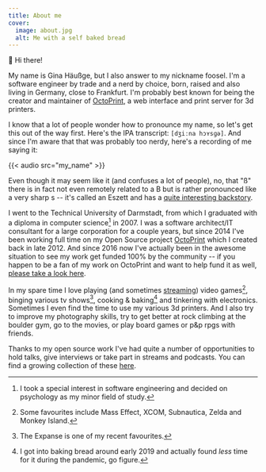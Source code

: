 ```yaml
---
title: About me
cover:
  image: about.jpg
  alt: Me with a self baked bread
---
```


👋 Hi there!

My name is Gina Häußge, but I also answer to my nickname foosel. I'm a software engineer
by trade and a nerd by choice, born, raised and also living in Germany, close to Frankfurt. I'm
probably best known for being the creator and maintainer of [OctoPrint](https://octoprint.org),
a web interface and print server for 3d printers.

I know that a lot of people wonder how to pronounce my name, so let's get this out of the way first. Here's the IPA transcript: `[dʒiːna hɔʏsɡə]`. And since I'm aware that that was probably too nerdy, here's a recording of me saying it:

{{< audio src="my_name" >}}

Even though it may seem like it (and confuses a lot of people), no, that "ß"
there is in fact not even remotely related to a B but is rather pronounced like a very sharp s --
it's called an Eszett and has a [quite interesting backstory](https://en.m.wikipedia.org/wiki/%C3%9F).

I went to the Technical University of Darmstadt, from which I graduated with a diploma in computer
science[^1] in 2007. I was a software architect/IT consultant for a large
corporation for a couple years, but since 2014 I've been working full time on my Open Source project
[OctoPrint](https://octoprint.org) which I created back in late 2012. And since 2016 now I've actually been in
the awesome situation to see my work get funded 100% by the community -- if you happen to be a fan of my work
on OctoPrint and want to help fund it as well, [please take a look here](https://support.octoprint.org).

In my spare time I love playing (and sometimes [streaming](http://twitch.tv/thefoosel)) video
games[^2],
binging various tv shows[^3], cooking &
baking[^4] and tinkering with electronics. Sometimes I even find the time
to use my various 3d printers. And I also try to improve my photography skills, try to get better at 
rock climbing at the boulder gym, go to the movies, or play board games or p&p rpgs with friends.

Thanks to my open source work I've had quite a number of opportunities to hold talks, give interviews or take part
in streams and podcasts. You can find a growing collection of these [here](/media).

[^1]: I took a special interest in software engineering and decided on psychology as my minor field of study.
[^2]: Some favourites include Mass Effect, XCOM, Subnautica, Zelda and Monkey Island.
[^3]: The Expanse is one of my recent favourites.
[^4]: I got into baking bread around early 2019 and actually found _less_ time for it during the pandemic, go figure.
